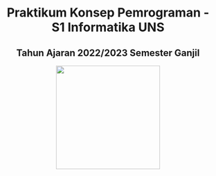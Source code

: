 
<h1 align="center"> Praktikum Konsep Pemrograman - S1 Informatika UNS </h1>
<h2 align="center"> Tahun Ajaran 2022/2023 Semester Ganjil </h2>

<p align ="center">  <img width = "240" height "240" src = "https://github.com/XnoahR/KP2022/blob/main/Fold/MeGC.jpg" </p>
<p></p>
